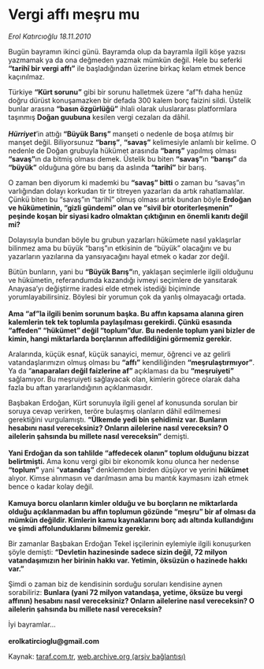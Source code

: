 # Vergi affı meşru mu

*Erol Katırcıoğlu 18.11.2010*

<div class="yazi"><p>Bugün bayramın ikinci günü. Bayramda olup da bayramla ilgili köşe yazısı yazmamak ya da ona değmeden yazmak mümkün değil. Hele bu seferki <b>“tarihî bir vergi affı”</b> ile başladığından üzerine birkaç kelam etmek bence kaçınılmaz. </p>
<p>Türkiye <b>“Kürt sorunu”</b> gibi bir sorunu halletmek üzere “af”fı daha henüz doğru dürüst konuşamazken bir defada 300 kalem borç faizini sildi. Üstelik bunlar arasına <b>“basın özgürlüğü”</b> ihlali olarak uluslararası platformlara taşınmış <b>Doğan guubuna</b> kesilen vergi cezaları da dâhil. <br/><br/><b><i>Hürriyet</i></b>’in attığı <b>“Büyük Barış”</b> manşeti o nedenle de boşa atılmış bir manşet değil. Biliyorsunuz <b>“barış”</b>, <b>“savaş”</b> kelimesiyle anlamlı bir kelime. O nedenle de Doğan grubuyla hükümet arasında <b>“barış”</b> yapılmış olması <b>“savaş”</b>ın da bitmiş olması demek. Üstelik bu biten <b>“savaş”</b>ın <b>“barışı”</b> da <b>“büyük”</b> olduğuna göre bu barış da aslında <b>“tarihî”</b> bir barış.</p>
<p>O zaman ben diyorum ki mademki bu <b>“savaş” bitti</b> o zaman bu “savaş”ın varlığından dolayı korkudan tir tir titreyen yazarları da artık rahatlamalılar. Çünkü biten bu “savaş”ın “tarihî” olmuş olması artık bundan böyle <b>Erdoğan ve hükümetinin, “gizli gündemi” olan ve “sivil bir otoriterleşmenin” peşinde koşan bir siyasi kadro olmaktan çıktığının en önemli kanıtı değil mi? </b></p>
<p>Dolayısıyla bundan böyle bu grubun yazarları hükümete nasıl yaklaşırlar bilinmez ama bu büyük “barış”ın etkisinin de “büyük” olacağını ve bu yazarların yazılarına da yansıyacağını hayal etmek o kadar zor değil.</p>
<p>Bütün bunların, yani bu <b>“Büyük Barış”</b>ın, yaklaşan seçimlerle ilgili olduğunu ve hükümetin, referandumda kazandığı ivmeyi seçimlere de yansıtarak Anayasa’yı değiştirme iradesi elde etmek istediği biçiminde yorumlayabilirsiniz. Böylesi bir yorumun çok da yanlış olmayacağı ortada. <br/><br/><b>Ama “af”la ilgili benim sorunum başka. Bu affın kapsama alanına giren kalemlerin tek tek toplumla paylaşılması gerekirdi. Çünkü esasında “affeden” “hükümet” değil “toplum”dur.</b> <b>Bu nedenle toplum yani bizler de kimin, hangi miktarlarda borçlarının affedildiğini görmemiz gerekir. </b></p>
<p>Aralarında, küçük esnaf, küçük sanayici, memur, öğrenci ve az gelirli vatandaşlarımızın olmuş olması bu <b>“affı”</b> kendiliğinden <b>“meşrulaştırmıyor”</b>. Ya da “<b>anaparaları değil faizlerine af” </b>açıklaması da bu <b>“meşruiyeti”</b> sağlamıyor. Bu meşruiyeti sağlayacak olan, kimlerin görece olarak daha fazla bu aftan yararlandığının açıklanmasıdır. </p>
<p>Başbakan Erdoğan, Kürt sorunuyla ilgili genel af konusunda sorulan bir soruya cevap verirken, teröre bulaşmış olanların dâhil edilmemesi gerektiğini vurgulamıştı. <b>“Ülkemde yedi bin şehidimiz var. Bunların hesabını nasıl vereceksiniz? Onların ailelerine nasıl vereceksin? O ailelerin şahsında bu millete nasıl vereceksin”</b> demişti. <br/><br/><b>Yani Erdoğan da son tahlilde “affedecek olanın” toplum olduğunu bizzat belirtmişti.</b> Ama konu vergi gibi bir ekonomik konu olunca her nedense <b>“toplum”</b> yani “<b>vatandaş”</b> denklemden birden düşüyor ve yerini <b>hükümet</b> alıyor. Kimse alınmasın ve darılmasın ama bu mantık kaymasını izah etmek bence o kadar kolay değil. <br/><br/><b>Kamuya borcu olanların kimler olduğu ve bu borçların ne miktarlarda olduğu açıklanmadan bu affın toplumun gözünde “meşru” bir af olması da mümkün değildir. Kimlerin kamu kaynaklarını borç adı altında kullandığını ve şimdi affolunduklarını bilmemiz gerekir. </b></p>
<p>Bir zamanlar Başbakan Erdoğan Tekel işçilerinin eylemiyle ilgili konuşurken şöyle demişti: <b>“Devletin hazinesinde sadece sizin değil, 72 milyon vatandaşımızın her birinin hakkı var. Yetimin, öksüzün o hazinede hakkı var.”</b> </p>
<p>Şimdi o zaman biz de kendisinin sorduğu soruları kendisine aynen sorabiliriz: <b>Bunlara (yani 72 milyon vatandaşa, yetime, öksüze bu vergi affının) hesabını nasıl vereceksiniz? Onların ailelerine nasıl vereceksin? O ailelerin şahsında bu millete nasıl vereceksin?</b></p>
<p>İyi bayramlar...<br/><br/><b>erolkatircioglu@gmail.com</b></p></div>

Kaynak: [taraf.com.tr](http://www.taraf.com.tr:80/erol-katircioglu/makale-vergi-affi-mesru-mu.htm), [web.archive.org (arşiv bağlantısı)](http://web.archive.org/web/20101120140610/http://www.taraf.com.tr:80/erol-katircioglu/makale-vergi-affi-mesru-mu.htm)
